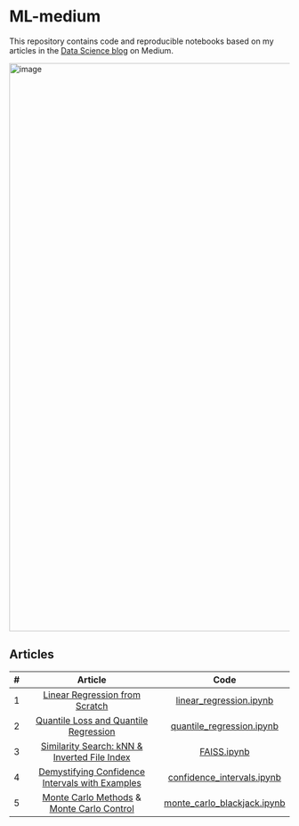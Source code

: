# ML-medium
This repository contains code and reproducible notebooks based on my articles in the [Data Science blog](https://medium.com/@slavahead) on Medium.

<img width="1019" alt="image" src="https://user-images.githubusercontent.com/42523164/197012596-319ae220-0b24-4d68-a84b-cdddb2291fe8.png">

## Articles
| # | Article | Code |
|:---:|:---:|:--------------------------:|
|1| [Linear Regression from Scratch](https://medium.com/@slavahead/linear-regression-from-scratch-e4db8c6d81db) | [linear_regression.ipynb](linear_regression.ipynb)
|2| [Quantile Loss and Quantile Regression](https://medium.com/@slavahead/quantile-loss-and-quantile-regression-b0689c13f54d) | [quantile_regression.ipynb](quantile_regression.ipynb) |
|3| [Similarity Search: kNN & Inverted File Index](https://medium.com/@slavahead/similarity-search-knn-inverted-file-index-7cab80cc0e79) | [FAISS.ipynb](similarity_search/FAISS.ipynb) |
|4| [Demystifying Confidence Intervals with Examples](https://medium.com/towards-data-science/demystifying-confidence-intervals-with-examples-7bdef30f7b0a) | [confidence_intervals.ipynb](confidence_intervals.ipynb) |
|5| [Monte Carlo Methods](https://medium.com/towards-data-science/reinforcement-learning-part-3-monte-carlo-methods-7ce2828a1fdb) & [Monte Carlo Control](https://medium.com/towards-data-science/reinforcement-learning-part-4-monte-carlo-control-ae0a7f29920b) | [monte_carlo_blackjack.ipynb](monte_carlo/blackjack.ipynb) |
